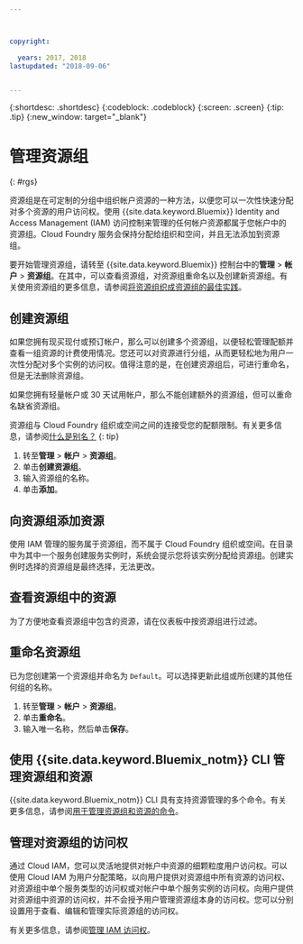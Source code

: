 ```yaml
---



copyright:

  years: 2017, 2018
lastupdated: "2018-09-06"


---
```


{:shortdesc: .shortdesc}
{:codeblock: .codeblock}
{:screen: .screen}
{:tip: .tip}
{:new_window: target="_blank"}

# 管理资源组
{: #rgs}

资源组是在可定制的分组中组织帐户资源的一种方法，以便您可以一次性快速分配对多个资源的用户访问权。使用 {{site.data.keyword.Bluemix}} Identity and Access Management (IAM) 访问控制来管理的任何帐户资源都属于您帐户中的资源组。Cloud Foundry 服务会保持分配给组织和空间，并且无法添加到资源组。

要开始管理资源组，请转至 {{site.data.keyword.Bluemix}} 控制台中的**管理** &gt; **帐户** &gt; **资源组**。在其中，可以查看资源组，对资源组重命名以及创建新资源组。有关使用资源组的更多信息，请参阅[将资源组织成资源组的最佳实践](/docs/resources/bestpractice_rgs.html#bp_resourcegroups)。


## 创建资源组

如果您拥有现买现付或预订帐户，那么可以创建多个资源组，以便轻松管理配额并查看一组资源的计费使用情况。您还可以对资源进行分组，从而更轻松地为用户一次性分配对多个实例的访问权。值得注意的是，在创建资源组后，可进行重命名，但是无法删除资源组。

如果您拥有轻量帐户或 30 天试用帐户，那么不能创建额外的资源组，但可以重命名缺省资源组。

资源组与 Cloud Foundry 组织或空间之间的连接受您的配额限制。有关更多信息，请参阅[什么是别名？](/docs/resources/connecting_apps.html#what_is_alias)
{: tip}

1. 转至**管理** &gt; **帐户** &gt; **资源组**。
2. 单击**创建资源组**。
3. 输入资源组的名称。
4. 单击**添加**。

## 向资源组添加资源

使用 IAM 管理的服务属于资源组，而不属于 Cloud Foundry 组织或空间。在目录中为其中一个服务创建服务实例时，系统会提示您将该实例分配给资源组。创建实例时选择的资源组是最终选择，无法更改。

## 查看资源组中的资源

为了方便地查看资源组中包含的资源，请在仪表板中按资源组进行过滤。

## 重命名资源组

已为您创建第一个资源组并命名为 `Default`。可以选择更新此组或所创建的其他任何组的名称。

1. 转至**管理** &gt; **帐户** &gt; **资源组**。
2. 单击**重命名**。
3. 输入唯一名称，然后单击**保存**。

## 使用 {{site.data.keyword.Bluemix_notm}} CLI 管理资源组和资源

{{site.data.keyword.Bluemix_notm}} CLI 具有支持资源管理的多个命令。有关更多信息，请参阅[用于管理资源组和资源的命令](/docs/cli/reference/ibmcloud/cli_resource_group.html#ibmcloud_commands_resource)。

## 管理对资源组的访问权

通过 Cloud IAM，您可以灵活地提供对帐户中资源的细颗粒度用户访问权。可以使用 Cloud IAM 为用户分配策略，以向用户提供对资源组中所有资源的访问权、对资源组中单个服务类型的访问权或对帐户中单个服务实例的访问权。向用户提供对资源组中资源的访问权，并不会授予用户管理资源组本身的访问权。您可以分别设置用于查看、编辑和管理实际资源组的访问权。

有关更多信息，请参阅[管理 IAM 访问权](/docs/iam/mngiam.html#iammanidaccser)。
